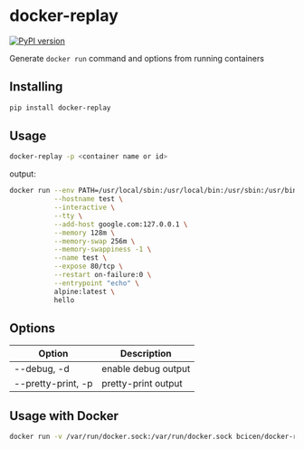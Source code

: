 # docker-replay

[![PyPI version](https://badge.fury.io/py/docker-replay.svg)](https://badge.fury.io/py/docker-replay)

Generate `docker run` command and options from running containers

## Installing

```bash
pip install docker-replay
```

## Usage

```bash
docker-replay -p <container name or id>
```

output:
```bash
docker run --env PATH=/usr/local/sbin:/usr/local/bin:/usr/sbin:/usr/bin:/sbin:/bin \
           --hostname test \
           --interactive \
           --tty \
           --add-host google.com:127.0.0.1 \
           --memory 128m \
           --memory-swap 256m \
           --memory-swappiness -1 \
           --name test \
           --expose 80/tcp \
           --restart on-failure:0 \
           --entrypoint "echo" \
           alpine:latest \
           hello
```

## Options

Option | Description
--- | ---
--debug, -d | enable debug output
--pretty-print, -p | pretty-print output

## Usage with Docker

```bash
docker run -v /var/run/docker.sock:/var/run/docker.sock bcicen/docker-replay -p <container name or id>
```
